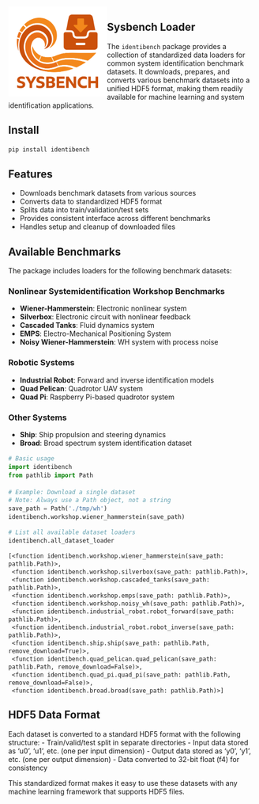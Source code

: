 

<img src="https://raw.githubusercontent.com/daniel-om-weber/identibench/main/assets/logo.svg" width="200" align="left" alt="identibench logo">

<!-- WARNING: THIS FILE WAS AUTOGENERATED! DO NOT EDIT! -->

## Sysbench Loader

The `identibench` package provides a collection of standardized data
loaders for common system identification benchmark datasets. It
downloads, prepares, and converts various benchmark datasets into a
unified HDF5 format, making them readily available for machine learning
and system identification applications.

## Install

``` sh
pip install identibench
```

## Features

- Downloads benchmark datasets from various sources
- Converts data to standardized HDF5 format
- Splits data into train/validation/test sets
- Provides consistent interface across different benchmarks
- Handles setup and cleanup of downloaded files

## Available Benchmarks

The package includes loaders for the following benchmark datasets:

### Nonlinear Systemidentification Workshop Benchmarks

- **Wiener-Hammerstein**: Electronic nonlinear system
- **Silverbox**: Electronic circuit with nonlinear feedback
- **Cascaded Tanks**: Fluid dynamics system
- **EMPS**: Electro-Mechanical Positioning System
- **Noisy Wiener-Hammerstein**: WH system with process noise

### Robotic Systems

- **Industrial Robot**: Forward and inverse identification models
- **Quad Pelican**: Quadrotor UAV system
- **Quad Pi**: Raspberry Pi-based quadrotor system

### Other Systems

- **Ship**: Ship propulsion and steering dynamics
- **Broad**: Broad spectrum system identification dataset

``` python
# Basic usage
import identibench
from pathlib import Path

# Example: Download a single dataset
# Note: Always use a Path object, not a string
save_path = Path('./tmp/wh')
identibench.workshop.wiener_hammerstein(save_path)
```

``` python
# List all available dataset loaders
identibench.all_dataset_loader
```

    [<function identibench.workshop.wiener_hammerstein(save_path: pathlib.Path)>,
     <function identibench.workshop.silverbox(save_path: pathlib.Path)>,
     <function identibench.workshop.cascaded_tanks(save_path: pathlib.Path)>,
     <function identibench.workshop.emps(save_path: pathlib.Path)>,
     <function identibench.workshop.noisy_wh(save_path: pathlib.Path)>,
     <function identibench.industrial_robot.robot_forward(save_path: pathlib.Path)>,
     <function identibench.industrial_robot.robot_inverse(save_path: pathlib.Path)>,
     <function identibench.ship.ship(save_path: pathlib.Path, remove_download=True)>,
     <function identibench.quad_pelican.quad_pelican(save_path: pathlib.Path, remove_download=False)>,
     <function identibench.quad_pi.quad_pi(save_path: pathlib.Path, remove_download=False)>,
     <function identibench.broad.broad(save_path: pathlib.Path)>]

## HDF5 Data Format

Each dataset is converted to a standard HDF5 format with the following
structure: - Train/valid/test split in separate directories - Input data
stored as ‘u0’, ‘u1’, etc. (one per input dimension) - Output data
stored as ‘y0’, ‘y1’, etc. (one per output dimension) - Data converted
to 32-bit float (f4) for consistency

This standardized format makes it easy to use these datasets with any
machine learning framework that supports HDF5 files.
